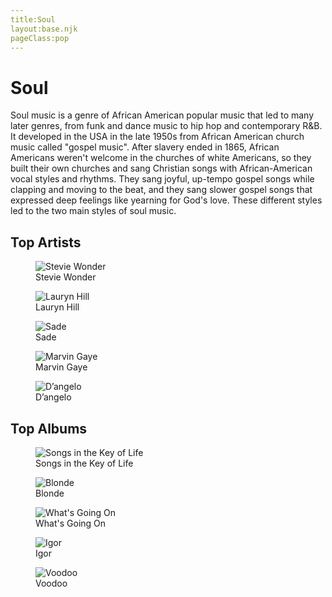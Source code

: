 ```yaml
---
title:Soul
layout:base.njk
pageClass:pop
---
```


<h1 class="subgenre-title"> Soul<!-- sub genre name--></h1>

<p class="summary"> Soul music is a genre of African American popular music that led to many later genres, from funk and dance music to hip hop and contemporary R&B. It developed in the USA in the late 1950s from African American church music called "gospel music". After slavery ended in 1865, African Americans weren't welcome in the churches of white Americans, so they built their own churches and sang Christian songs with African-American vocal styles and rhythms. They sang joyful, up-tempo gospel songs while clapping and moving to the beat, and they sang slower gospel songs that expressed deep feelings like yearning for God's love. These different styles led to the two main styles of soul music.<!-- subgenre summary--></p>

<!-- top album and artist section-->

<section class="top">
<h2>Top Artists</h2>
<div class="artist">
<figure>
<img src="" alt="Stevie Wonder">
<figcaption>Stevie Wonder</figcaption>
</img>
</figure>
<figure>
<img src="" alt="Lauryn Hill ">
<figcaption>Lauryn Hill </figcaption>
</img>
</figure>
<figure>
<img src="" alt="Sade">
<figcaption>Sade</figcaption>
</img>
</figure>
<figure>
<img src="" alt="Marvin Gaye ">
<figcaption>Marvin Gaye </figcaption>
</img>
</figure>
<figure>
<img src="" alt="D’angelo">
<figcaption>D’angelo</figcaption>
</img>
</figure>
</div>
</section>

<section class="top">
<h2>Top Albums</h2>
<div class="albums">
<figure>
<img src="" alt="Songs in the Key of Life ">
<figcaption>Songs in the Key of Life </figcaption>
</img>
</figure>
<figure>
<img src="" alt="Blonde">
<figcaption>Blonde</figcaption>
</img>
</figure>
<figure>
<img src="" alt="What's Going On">
<figcaption>What's Going On</figcaption>
</img>
</figure>
<figure>
<img src="" alt="Igor">
<figcaption>Igor</figcaption>
</img>
</figure>
<figure>
<img src="" alt="Voodoo">
<figcaption>Voodoo</figcaption>
</img>
</figure>
</div>
</section>

<!-- suggestion section, still figuring out how to format this using the bubble diagram from the wireframe-->